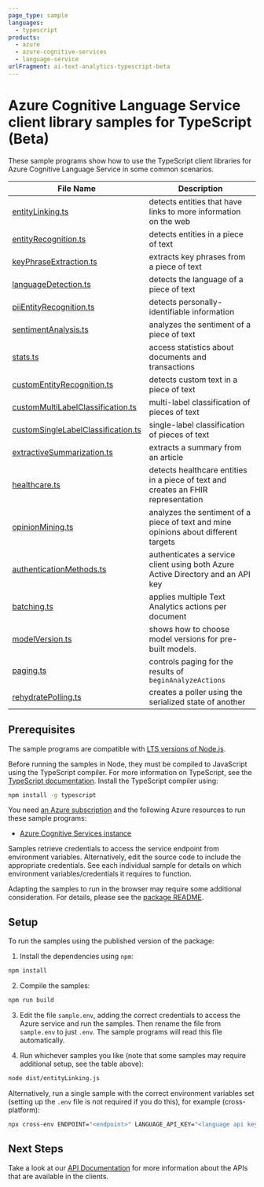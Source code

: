 ```yaml
---
page_type: sample
languages:
  - typescript
products:
  - azure
  - azure-cognitive-services
  - language-service
urlFragment: ai-text-analytics-typescript-beta
---
```


# Azure Cognitive Language Service client library samples for TypeScript (Beta)

These sample programs show how to use the TypeScript client libraries for Azure Cognitive Language Service in some common scenarios.

| **File Name**                                                         | **Description**                                                                     |
| --------------------------------------------------------------------- | ----------------------------------------------------------------------------------- |
| [entityLinking.ts][entitylinking]                                     | detects entities that have links to more information on the web                     |
| [entityRecognition.ts][entityrecognition]                             | detects entities in a piece of text                                                 |
| [keyPhraseExtraction.ts][keyphraseextraction]                         | extracts key phrases from a piece of text                                           |
| [languageDetection.ts][languagedetection]                             | detects the language of a piece of text                                             |
| [piiEntityRecognition.ts][piientityrecognition]                       | detects personally-identifiable information                                         |
| [sentimentAnalysis.ts][sentimentanalysis]                             | analyzes the sentiment of a piece of text                                           |
| [stats.ts][stats]                                                     | access statistics about documents and transactions                                  |
| [customEntityRecognition.ts][customentityrecognition]                 | detects custom text in a piece of text                                              |
| [customMultiLabelClassification.ts][custommultilabelclassification]   | multi-label classification of pieces of text                                        |
| [customSingleLabelClassification.ts][customsinglelabelclassification] | single-label classification of pieces of text                                       |
| [extractiveSummarization.ts][extractivesummarization]                 | extracts a summary from an article                                                  |
| [healthcare.ts][healthcare]                                           | detects healthcare entities in a piece of text and creates an FHIR representation   |
| [opinionMining.ts][opinionmining]                                     | analyzes the sentiment of a piece of text and mine opinions about different targets |
| [authenticationMethods.ts][authenticationmethods]                     | authenticates a service client using both Azure Active Directory and an API key     |
| [batching.ts][batching]                                               | applies multiple Text Analytics actions per document                                |
| [modelVersion.ts][modelversion]                                       | shows how to choose model versions for pre-built models.                            |
| [paging.ts][paging]                                                   | controls paging for the results of `beginAnalyzeActions`                            |
| [rehydratePolling.ts][rehydratepolling]                               | creates a poller using the serialized state of another                              |

## Prerequisites

The sample programs are compatible with [LTS versions of Node.js](https://nodejs.org/about/releases/).

Before running the samples in Node, they must be compiled to JavaScript using the TypeScript compiler. For more information on TypeScript, see the [TypeScript documentation][typescript]. Install the TypeScript compiler using:

```bash
npm install -g typescript
```

You need [an Azure subscription][freesub] and the following Azure resources to run these sample programs:

- [Azure Cognitive Services instance][createinstance_azurecognitiveservicesinstance]

Samples retrieve credentials to access the service endpoint from environment variables. Alternatively, edit the source code to include the appropriate credentials. See each individual sample for details on which environment variables/credentials it requires to function.

Adapting the samples to run in the browser may require some additional consideration. For details, please see the [package README][package].

## Setup

To run the samples using the published version of the package:

1. Install the dependencies using `npm`:

```bash
npm install
```

2. Compile the samples:

```bash
npm run build
```

3. Edit the file `sample.env`, adding the correct credentials to access the Azure service and run the samples. Then rename the file from `sample.env` to just `.env`. The sample programs will read this file automatically.

4. Run whichever samples you like (note that some samples may require additional setup, see the table above):

```bash
node dist/entityLinking.js
```

Alternatively, run a single sample with the correct environment variables set (setting up the `.env` file is not required if you do this), for example (cross-platform):

```bash
npx cross-env ENDPOINT="<endpoint>" LANGUAGE_API_KEY="<language api key>" node dist/entityLinking.js
```

## Next Steps

Take a look at our [API Documentation][apiref] for more information about the APIs that are available in the clients.

[entitylinking]: https://github.com/Azure/azure-sdk-for-js/blob/main/sdk/textanalytics/ai-text-analytics/samples/v6-beta/typescript/src/entityLinking.ts
[entityrecognition]: https://github.com/Azure/azure-sdk-for-js/blob/main/sdk/textanalytics/ai-text-analytics/samples/v6-beta/typescript/src/entityRecognition.ts
[keyphraseextraction]: https://github.com/Azure/azure-sdk-for-js/blob/main/sdk/textanalytics/ai-text-analytics/samples/v6-beta/typescript/src/keyPhraseExtraction.ts
[languagedetection]: https://github.com/Azure/azure-sdk-for-js/blob/main/sdk/textanalytics/ai-text-analytics/samples/v6-beta/typescript/src/languageDetection.ts
[piientityrecognition]: https://github.com/Azure/azure-sdk-for-js/blob/main/sdk/textanalytics/ai-text-analytics/samples/v6-beta/typescript/src/piiEntityRecognition.ts
[sentimentanalysis]: https://github.com/Azure/azure-sdk-for-js/blob/main/sdk/textanalytics/ai-text-analytics/samples/v6-beta/typescript/src/sentimentAnalysis.ts
[stats]: https://github.com/Azure/azure-sdk-for-js/blob/main/sdk/textanalytics/ai-text-analytics/samples/v6-beta/typescript/src/stats.ts
[customentityrecognition]: https://github.com/Azure/azure-sdk-for-js/blob/main/sdk/textanalytics/ai-text-analytics/samples/v6-beta/typescript/src/customEntityRecognition.ts
[custommultilabelclassification]: https://github.com/Azure/azure-sdk-for-js/blob/main/sdk/textanalytics/ai-text-analytics/samples/v6-beta/typescript/src/customMultiLabelClassification.ts
[customsinglelabelclassification]: https://github.com/Azure/azure-sdk-for-js/blob/main/sdk/textanalytics/ai-text-analytics/samples/v6-beta/typescript/src/customSingleLabelClassification.ts
[extractivesummarization]: https://github.com/Azure/azure-sdk-for-js/blob/main/sdk/textanalytics/ai-text-analytics/samples/v6-beta/typescript/src/extractiveSummarization.ts
[healthcare]: https://github.com/Azure/azure-sdk-for-js/blob/main/sdk/textanalytics/ai-text-analytics/samples/v6-beta/typescript/src/healthcare.ts
[opinionmining]: https://github.com/Azure/azure-sdk-for-js/blob/main/sdk/textanalytics/ai-text-analytics/samples/v6-beta/typescript/src/opinionMining.ts
[authenticationmethods]: https://github.com/Azure/azure-sdk-for-js/blob/main/sdk/textanalytics/ai-text-analytics/samples/v6-beta/typescript/src/authenticationMethods.ts
[batching]: https://github.com/Azure/azure-sdk-for-js/blob/main/sdk/textanalytics/ai-text-analytics/samples/v6-beta/typescript/src/batching.ts
[modelversion]: https://github.com/Azure/azure-sdk-for-js/blob/main/sdk/textanalytics/ai-text-analytics/samples/v6-beta/typescript/src/modelVersion.ts
[paging]: https://github.com/Azure/azure-sdk-for-js/blob/main/sdk/textanalytics/ai-text-analytics/samples/v6-beta/typescript/src/paging.ts
[rehydratepolling]: https://github.com/Azure/azure-sdk-for-js/blob/main/sdk/textanalytics/ai-text-analytics/samples/v6-beta/typescript/src/rehydratePolling.ts
[apiref]: https://docs.microsoft.com/javascript/api/@azure/ai-text-analytics
[freesub]: https://azure.microsoft.com/free/
[createinstance_azurecognitiveservicesinstance]: https://docs.microsoft.com/azure/cognitive-services/cognitive-services-apis-create-account
[package]: https://github.com/Azure/azure-sdk-for-js/tree/main/sdk/textanalytics/ai-text-analytics/README.md
[typescript]: https://www.typescriptlang.org/docs/home.html
